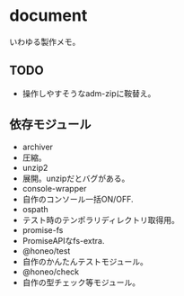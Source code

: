 # document
いわゆる製作メモ。

## TODO
* 操作しやすそうなadm-zipに鞍替え。

## 依存モジュール
* archiver
 * 圧縮。
* unzip2
 * 展開。unzipだとバグがある。
* console-wrapper
 * 自作のコンソール一括ON/OFF.
* ospath
 * テスト時のテンポラリディレクトリ取得用。
* promise-fs
 * PromiseAPIなfs-extra.
* @honeo/test
 * 自作のかんたんテストモジュール。
* @honeo/check
 * 自作の型チェック等モジュール。
